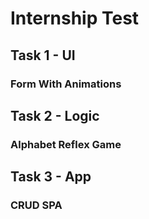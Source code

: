 # Internship Test


## Task 1 - UI
### Form With Animations



## Task 2 - Logic
### Alphabet Reflex Game



## Task 3 - App
### CRUD SPA
